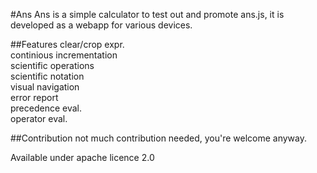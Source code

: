 #Ans
Ans is a simple calculator to test out and promote ans.js, it is developed as a webapp for various devices.

##Features
clear/crop expr.  
continious incrementation  
scientific operations  
scientific notation  
visual navigation  
error report  
precedence eval.  
operator eval.  

##Contribution
not much contribution needed, you're welcome anyway.

Available under apache licence 2.0